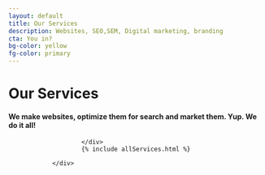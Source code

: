 ```yaml
---
layout: default
title: Our Services
description: Websites, SEO,SEM, Digital marketing, branding
cta: You in?    
bg-color: yellow    
fg-color: primary 
--- 
```

<div class="wrapper box-shadow-large bordered-top">
                        <div class="pure-g  align-center ">
                                <div class="pure-u-1 ">
                                        <h1 class="text-primary ">Our Services</h1>
                                        <h4>We make websites, optimize them for search and market them. Yup. We do it all!
                                        </h4>                                      
                                </div>
                               
                        </div>
                        {% include allServices.html %}
                       
                </div>
